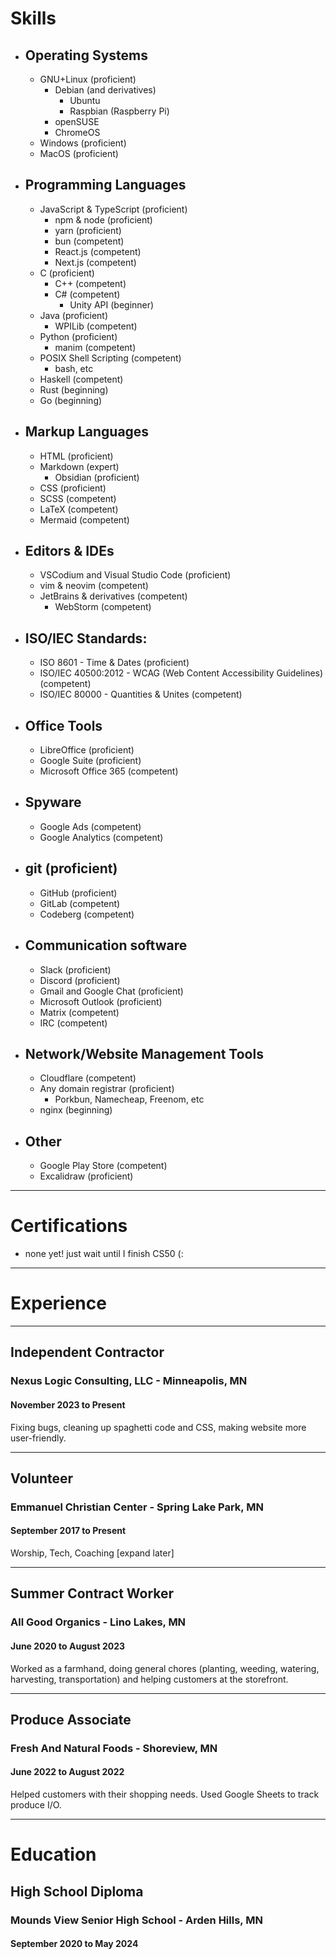 # Skills
- ## Operating Systems
	- GNU+Linux (proficient)
		- Debian (and derivatives)
			- Ubuntu
			- Raspbian (Raspberry Pi)
		- openSUSE
		- ChromeOS
	- Windows (proficient)
	- MacOS (proficient)
- ## Programming Languages
	- JavaScript & TypeScript (proficient)
		- npm & node (proficient)
		- yarn (proficient)
		- bun (competent)
		- React.js (competent)
		- Next.js (competent)
	- C (proficient)
		- C++ (competent)
		- C# (competent)
			- Unity API (beginner)
	- Java (proficient)
		- WPILib (competent)
	- Python (proficient)
		- manim (competent)
	- POSIX Shell Scripting (competent)
		- bash, etc
	- Haskell (competent)
	- Rust (beginning)
	- Go (beginning)
- ## Markup Languages
	- HTML (proficient)
	- Markdown (expert)
		- Obsidian (proficient)
	- CSS (proficient)
	- SCSS (competent)
	- LaTeX (competent)
	- Mermaid (competent)
- ## Editors & IDEs
	- VSCodium and Visual Studio Code (proficient)
	- vim & neovim (competent)
	- JetBrains & derivatives (competent)
		- WebStorm (competent)
- ## ISO/IEC Standards:
	- ISO 8601 - Time & Dates (proficient)
	- ISO/IEC 40500:2012 - WCAG (Web Content Accessibility Guidelines) (competent)
	- ISO/IEC 80000 - Quantities & Unites (competent)
- ## Office Tools
	- LibreOffice (proficient)
	- Google Suite (proficient)
	- Microsoft Office 365 (competent)
- ## Spyware
	- Google Ads (competent)
	- Google Analytics (competent)
- ## git (proficient)
	- GitHub (proficient)
	- GitLab (competent)
	- Codeberg (competent)
- ## Communication software
	- Slack (proficient)
	- Discord (proficient)
	- Gmail and Google Chat (proficient)
	- Microsoft Outlook (proficient)
	- Matrix (competent)
	- IRC (competent)
- ## Network/Website Management Tools
	- Cloudflare (competent)
	- Any domain registrar (proficient)
		- Porkbun, Namecheap, Freenom, etc
	- nginx (beginning)
- ## Other
	- Google Play Store (competent)
	- Excalidraw (proficient)
---
# Certifications
 - none yet! just wait until I finish CS50 (: 
---
# Experience
---
## Independent Contractor
### Nexus Logic Consulting, LLC - Minneapolis, MN
#### November 2023 to Present
Fixing bugs, cleaning up spaghetti code and CSS, making website more user-friendly.

---
## Volunteer
### Emmanuel Christian Center - Spring Lake Park, MN
#### September 2017 to Present
Worship, Tech, Coaching \[expand later\]

---
## Summer Contract Worker
### All Good Organics - Lino Lakes, MN
#### June 2020 to August 2023
Worked as a farmhand, doing general chores (planting, weeding, watering, harvesting, transportation) and helping customers at the storefront.

---
## Produce Associate
### Fresh And Natural Foods - Shoreview, MN
#### June 2022 to August 2022
Helped customers with their shopping needs. Used Google Sheets to track produce I/O.

---
# Education

## High School Diploma
### Mounds View Senior High School - Arden Hills, MN
#### September 2020 to May 2024